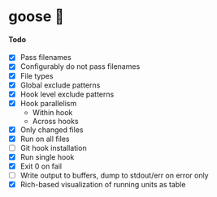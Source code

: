 # goose 🦆

#### Todo

- [x] Pass filenames
- [x] Configurably do not pass filenames
- [x] File types
- [x] Global exclude patterns
- [x] Hook level exclude patterns
- [x] Hook parallelism
  - Within hook
  - Across hooks
- [x] Only changed files
- [x] Run on all files
- [ ] Git hook installation
- [x] Run single hook
- [x] Exit 0 on fail
- [ ] Write output to buffers, dump to stdout/err on error only
- [x] Rich-based visualization of running units as table
